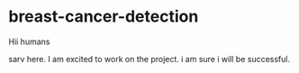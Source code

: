 # breast-cancer-detection

Hii humans

sarv here. I am excited to work on the project. i am sure i will be successful.
